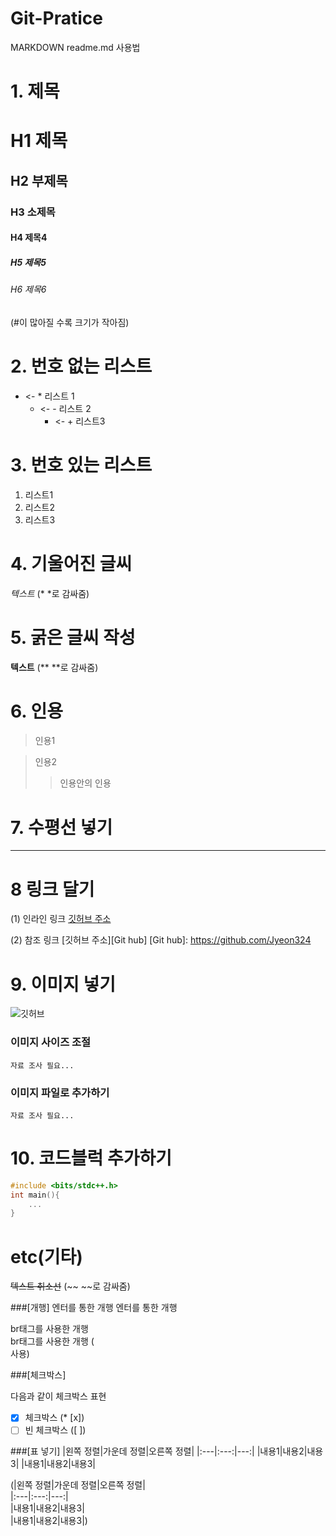 # Git-Pratice
MARKDOWN readme.md 사용법

# 1. 제목
# H1 제목
## H2 부제목
### H3 소제목
#### H4 제목4
##### H5 제목5
###### H6 제목6
(#이 많아질 수록 크기가 작아짐)

# 2. 번호 없는 리스트
* <- * 리스트 1 
	- <- - 리스트 2
		+ <- + 리스트3

# 3. 번호 있는 리스트
1. 리스트1
2. 리스트2
3. 리스트3

# 4. 기울어진 글씨
*텍스트*
(* *로 감싸줌)

# 5. 굵은 글씨 작성
**텍스트**
(** **로 감싸줌)

# 6. 인용
> 인용1

>인용2
>>인용안의 인용

# 7. 수평선 넣기
---

# 8 링크 달기
(1) 인라인 링크
[깃허브 주소](https://github.com/Jyeon324)

(2) 참조 링크
[깃허브 주소][Git hub]
[Git hub]: https://github.com/Jyeon324

# 9. 이미지 넣기
![깃허브](https://www.google.com/imgres?imgurl=https%3A%2F%2Fmiro.medium.com%2Fmax%2F318%2F1*1OKmA2EdGln8O6RCVORgGg.png&imgrefurl=https%3A%2F%2Fmedium.com%2F%40psychet_learn%2Fgit-%25EC%2582%25AC%25EC%259A%25A9%25EB%25B2%2595-3%25EC%259E%25A5-github-%25EC%259D%25B4%25EC%259A%25A9%25ED%2595%2598%25EA%25B8%25B0-f53e765844e3&tbnid=1R4HDafq2eutEM&vet=12ahUKEwi9lby-v-H4AhUFUN4KHbG_D2QQMygBegUIARCqAQ..i&docid=M8HPnd1rdzhXDM&w=318&h=318&q=%EA%B9%83%ED%97%88%EB%B8%8C&ved=2ahUKEwi9lby-v-H4AhUFUN4KHbG_D2QQMygBegUIARCqAQ)

### 이미지 사이즈 조절
	자료 조사 필요...

### 이미지 파일로 추가하기
	자료 조사 필요...

# 10. 코드블럭 추가하기
```c++
#include <bits/stdc++.h>
int main(){
	...
}
```

# etc(기타)
~~텍스트 취소선~~
(~~ ~~로 감싸줌)

###[개행]
엔터를 통한 개행
엔터를 통한 개행

br태그를 사용한 개행
<br>
br태그를 사용한 개행
(<br> 사용)

###[체크박스]

다음과 같이 체크박스 표현
* [x] 체크박스 (* [x])
* [ ] 빈 체크박스 ([ ])

###[표 넣기]
|왼쪽 정렬|가운데 정렬|오른쪽 정렬| 
|:---|:---:|---:| 
|내용1|내용2|내용3| 
|내용1|내용2|내용3|

(|왼쪽 정렬|가운데 정렬|오른쪽 정렬| <br>
|:---|:---:|---:| <br>
|내용1|내용2|내용3| <br>
|내용1|내용2|내용3|) <br>
